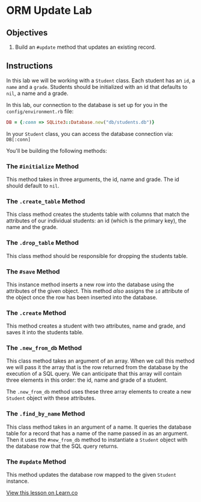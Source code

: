 # ORM Update Lab

## Objectives

1. Build an `#update` method that updates an existing record.

## Instructions

In this lab we will be working with a `Student` class. Each student has an `id`, a `name` and a `grade`. Students should be initialized with an id that defaults to `nil`, a name and a grade.

In this lab, our connection to the database is set up for you in the `config/environment.rb` file:

```ruby
DB = {:conn => SQLite3::Database.new("db/students.db")}
```

In your `Student` class, you can access the database connection via: `DB[:conn]`

You'll be building the following methods:

### The `#initialize` Method

This method takes in three arguments, the id, name and grade. The id should default to `nil`.

### The `.create_table` Method

This class method creates the students table with columns that match the attributes of our individual students: an id (which is the primary key), the name and the grade.

### The `.drop_table` Method

This class method should be responsible for dropping the students table.

### The `#save` Method

This instance method inserts a new row into the database using the attributes of the given object. This method *also* assigns the `id` attribute of the object once the row has been inserted into the database.

### The `.create` Method

This method creates a student with two attributes, name and grade, and saves it into the students table.

### The `.new_from_db` Method

This class method takes an argument of an array. When we call this method we will pass it the array that is the row returned from the database by the execution of a SQL query. We can anticipate that this array will contain three elements in this order: the id, name and grade of a student.

The `.new_from_db` method uses these three array elements to create a new `Student` object with these attributes.

### The `.find_by_name` Method

This class method takes in an argument of a name. It queries the database table for a record that has a name of the name passed in as an argument. Then it uses the `#new_from_db` method to instantiate a `Student` object with the database row that the SQL query returns.

### The `#update` Method

This method updates the database row mapped to the given `Student` instance.


<a href='https://learn.co/lessons/orm-update-lab' data-visibility='hidden'>View this lesson on Learn.co</a>
